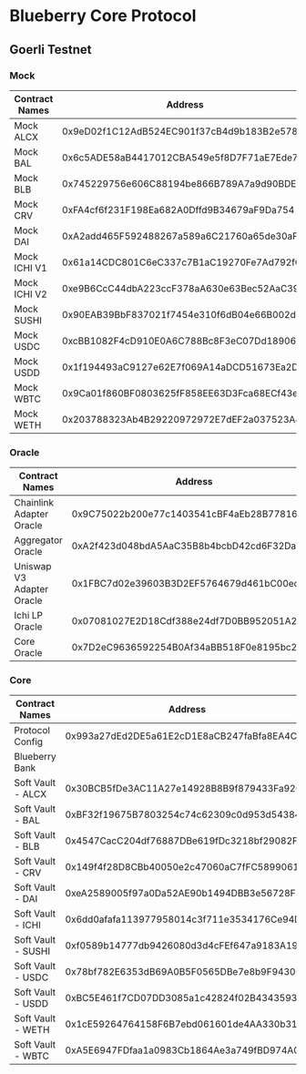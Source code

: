 # Blueberry Core Protocol

## Goerli Testnet
### Mock
| Contract Names | Address                                    |
| -------------- | ------------------------------------------ |
| Mock ALCX      | 0x9eD02f1C12AdB524EC901f37cB4d9b183B2e578d |
| Mock BAL       | 0x6c5ADE58aB4417012CBA549e5f8D7F71aE7Ede74 |
| Mock BLB       | 0x745229756e606C88194be866B789A7a9d90BDEc5 |
| Mock CRV       | 0xFA4cf6f231F198Ea682A0Dffd9B34679aF9Da754 |
| Mock DAI       | 0xA2add465F592488267a589a6C21760a65de30aF0 |
| Mock ICHI V1   | 0x61a14CDC801C6eC337c7B1aC19270Fe7Ad792fC6 |
| Mock ICHI V2   | 0xe9B6CcC44dbA223ccF378aA630e63Bec52AaC392 |
| Mock SUSHI     | 0x90EAB39BbF837021f7454e310f6dB04e66B002d8 |
| Mock USDC      | 0xcBB1082F4cD910E0A6C788Bc8F3eC07Dd1890670 |
| Mock USDD      | 0x1f194493aC9127e62E7f069A14aDCD51673Ea2D8 |
| Mock WBTC      | 0x9Ca01f860BF0803625fF858EE63D3Fca68ECf43e |
| Mock WETH      | 0x203788323Ab4B29220972972E7dEF2a037523A49 |

### Oracle
| Contract Names            | Address                                    |
| ------------------------- | ------------------------------------------ |
| Chainlink Adapter Oracle  | 0x9C75022b200e77c1403541cBF4aEb28B7781656F |
| Aggregator Oracle         | 0xA2f423d048bdA5AaC35B8b4bcbD42cd6F32Da461 |
| Uniswap V3 Adapter Oracle | 0x1FBC7d02e39603B3D2EF5764679d461bC00ecA6E |
| Ichi LP Oracle            | 0x07081027E2D18Cdf388e24df7D0BB952051A2CD4 |
| Core Oracle               | 0x7D2eC9636592254B0Af34aBB518F0e8195bc2708 |

### Core
| Contract Names     | Address                                    |
| ------------------ | ------------------------------------------ |
| Protocol Config    | 0x993a27dEd2DE5a61E2cD1E8aCB247faBfa8EA4C2 |
| Blueberry Bank     |                                            |
| Soft Vault - ALCX  | 0x30BCB5fDe3AC11A27e14928B8B9f879433Fa92C7 |
| Soft Vault - BAL   | 0xBF32f19675B7803254c74c62309c0d953d54384E |
| Soft Vault - BLB   | 0x4547CacC204df76887DBe619fDc3218bf29082F6 |
| Soft Vault - CRV   | 0x149f4f28D8CBb40050e2c47060aC7fFC58990610 |
| Soft Vault - DAI   | 0xeA2589005f97a0Da52AE90b1494DBB3e56728F14 |
| Soft Vault - ICHI  | 0x6dd0afafa113977958014c3f711e3534176Ce94D |
| Soft Vault - SUSHI | 0xf0589b14777db9426080d3d4cFEf647a9183A196 |
| Soft Vault - USDC  | 0x78bf782E6353dB69A0B5F0565DBe7e8b9F94306E |
| Soft Vault - USDD  | 0xBC5E461f7CD07DD3085a1c42824f02B43435934f |
| Soft Vault - WETH  | 0x1cE59264764158F6B7ebd061601de4AA330b3152 |
| Soft Vault - WBTC  | 0xA5E6947FDfaa1a0983Cb1864Ae3a749fBD974A03 |